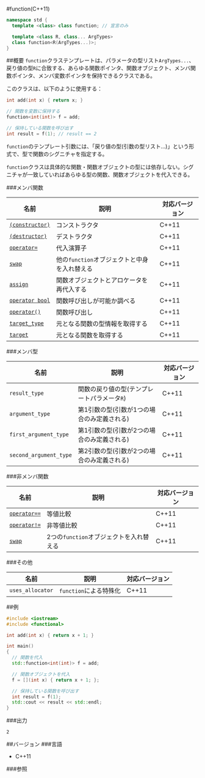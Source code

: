 #function(C++11)
```cpp
namespace std {
  template <class> class function; // 宣言のみ

  template <class R, class... ArgTypes>
  class function<R(ArgTypes...)>;
}
```

##概要
`function`クラステンプレートは、パラメータの型リスト`ArgTypes...`、戻り値の型`R`に合致する、あらゆる関数ポインタ、関数オブジェクト、メンバ関数ポインタ、メンバ変数ポインタを保持できるクラスである。

このクラスは、以下のように使用する：

```cpp
int add(int x) { return x; }

// 関数を変数に保持する
function<int(int)> f = add;

// 保持している関数を呼び出す
int result = f(1); // result == 2
```

`function`のテンプレート引数には、「戻り値の型(引数の型リスト...)」という形式で、型で関数のシグニチャを指定する。

`function`クラスは具体的な関数・関数オブジェクトの型には依存しない。シグニチャが一致していればあらゆる型の関数、関数オブジェクトを代入できる。


###メンバ関数

| 名前 | 説明 | 対応バージョン |
|--------------------------------------------|----------------------------------------------|-------|
| [`(constructor)`](./function/function.md)  | コンストラクタ                               | C++11 |
| [`(destructor)`](./function/-function.md)  | デストラクタ                                 | C++11 |
| [`operator=`](./function/op_assign.md)     | 代入演算子                                   | C++11 |
| [`swap`](./function/swap.md)               | 他の`function`オブジェクトと中身を入れ替える | C++11 |
| [`assign`](./function/assign.md)           | 関数オブジェクトとアロケータを再代入する     | C++11 |
| [`operator bool`](./function/op_bool.md)   | 関数呼び出しが可能か調べる                   | C++11 |
| [`operator()`](./function/op_call.md)      | 関数呼び出し                                 | C++11 |
| [`target_type`](./function/target_type.md) | 元となる関数の型情報を取得する               | C++11 |
| [`target`](./function/target.md)           | 元となる関数を取得する                       | C++11 |


###メンバ型

| 名前 | 説明 | 対応バージョン |
|------------------------|---------------------------------------------|-------|
| `result_type`          | 関数の戻り値の型(テンプレートパラメータ`R`) | C++11 |
| `argument_type`        | 第1引数の型(引数が1つの場合のみ定義される)  | C++11 |
| `first_argument_type`  | 第1引数の型(引数が2つの場合のみ定義される)  | C++11 |
| `second_argument_type` | 第2引数の型(引数が2つの場合のみ定義される)  | C++11 |


###非メンバ関数

| 名前 | 説明 | 対応バージョン |
|--------------------------------------------|-----------------------------------------|-------|
| [`operator==`](./function/op_equal.md)     | 等値比較                                | C++11 |
| [`operator!=`](./function/op_not_equal.md) | 非等値比較                              | C++11 |
| [`swap`](./function/swap_free.md)          | 2つの`function`オブジェクトを入れ替える | C++11 |


###その他

| 名前 | 説明 | 対応バージョン |
|------------------|------------------------|-------|
| `uses_allocator` | `function`による特殊化 | C++11 |


##例
```cpp
#include <iostream>
#include <functional>

int add(int x) { return x + 1; }

int main()
{
  // 関数を代入
  std::function<int(int)> f = add;

  // 関数オブジェクトを代入
  f = [](int x) { return x + 1; };

  // 保持している関数を呼び出す
  int result = f(1);
  std::cout << result << std::endl;
}
```

###出力
```
2
```

##バージョン
###言語
- C++11

###参照

